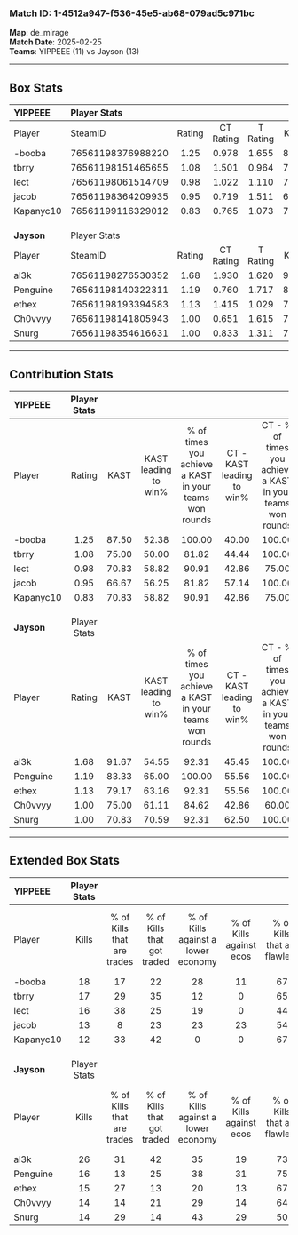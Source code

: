 ### Match ID: 1-4512a947-f536-45e5-ab68-079ad5c971bc  
**Map**: de_mirage  
**Match Date**: 2025-02-25  
**Teams**: YIPPEEE (11) vs Jayson (13)  

---  

## Box Stats  

| **YIPPEEE** | Player Stats      |        |           |          |       |       |       |         |        |      |     |
| :- | :- | :-: | :-: | :-: | :-: | :-: | :-: | :-: | :-: | :-: | :-: |
| Player      | SteamID           | Rating | CT Rating | T Rating | KAST  |  ADR  | Kills | Assists | Deaths | K/D  | HS% |
| -booba      | 76561198376988220 |  1.25  |   0.978   |  1.655   | 87.50 | 76.3  |  18   |    3    |   16   | 1.13 | 38  |
| tbrry       | 76561198151465655 |  1.08  |   1.501   |  0.964   | 75.00 | 72.1  |  17   |    6    |   18   | 0.94 | 64  |
| lect        | 76561198061514709 |  0.98  |   1.022   |  1.110   | 70.83 | 66.5  |  16   |    2    |   18   | 0.89 | 43  |
| jacob       | 76561198364209935 |  0.95  |   0.719   |  1.511   | 66.67 | 78.0  |  13   |    3    |   15   | 0.87 | 46  |
| Kapanyc10   | 76561199116329012 |  0.83  |   0.765   |  1.073   | 70.83 | 69.0  |  12   |    5    |   19   | 0.63 | 58  |
|             |                   |        |           |          |       |       |       |         |        |      |     |
|             |                   |        |           |          |       |       |       |         |        |      |     |
|             |                   |        |           |          |       |       |       |         |        |      |     |
| **Jayson**  | Player Stats      |        |           |          |       |       |       |         |        |      |     |
| Player      | SteamID           | Rating | CT Rating | T Rating | KAST  |  ADR  | Kills | Assists | Deaths | K/D  | HS% |
| al3k        | 76561198276530352 |  1.68  |   1.930   |  1.620   | 91.67 | 118.0 |  26   |    8    |   18   | 1.44 | 38  |
| Penguine    | 76561198140322311 |  1.19  |   0.760   |  1.717   | 83.33 | 77.7  |  16   |    7    |   15   | 1.07 | 68  |
| ethex       | 76561198193394583 |  1.13  |   1.415   |  1.029   | 79.17 | 70.3  |  15   |    4    |   13   | 1.15 | 66  |
| Ch0vvyy     | 76561198141805943 |  1.00  |   0.651   |  1.615   | 75.00 | 60.3  |  14   |    6    |   15   | 0.93 | 71  |
| Snurg       | 76561198354616631 |  1.00  |   0.833   |  1.311   | 70.83 | 72.1  |  14   |   10    |   16   | 0.88 | 64  |
---  

## Contribution Stats  

| **YIPPEEE** | Player Stats |       |                      |                                                        |                           |                                                             |                          |                                                            |
| :- | :-: | :-: | :-: | :-: | :-: | :-: | :-: | :-: |
| Player      |    Rating    | KAST  | KAST leading to win% | % of times you achieve a KAST in your teams won rounds | CT - KAST leading to win% | CT - % of times you achieve a KAST in your teams won rounds | T - KAST leading to win% | T - % of times you achieve a KAST in your teams won rounds |
| -booba      |     1.25     | 87.50 |        52.38         |                         100.00                         |           40.00           |                           100.00                            |          63.64           |                           100.00                           |
| tbrry       |     1.08     | 75.00 |        50.00         |                         81.82                          |           44.44           |                           100.00                            |          55.56           |                           71.43                            |
| lect        |     0.98     | 70.83 |        58.82         |                         90.91                          |           42.86           |                            75.00                            |          70.00           |                           100.00                           |
| jacob       |     0.95     | 66.67 |        56.25         |                         81.82                          |           57.14           |                           100.00                            |          55.56           |                           71.43                            |
| Kapanyc10   |     0.83     | 70.83 |        58.82         |                         90.91                          |           42.86           |                            75.00                            |          70.00           |                           100.00                           |
|             |              |       |                      |                                                        |                           |                                                             |                          |                                                            |
|             |              |       |                      |                                                        |                           |                                                             |                          |                                                            |
|             |              |       |                      |                                                        |                           |                                                             |                          |                                                            |
| **Jayson**  | Player Stats |       |                      |                                                        |                           |                                                             |                          |                                                            |
| Player      |    Rating    | KAST  | KAST leading to win% | % of times you achieve a KAST in your teams won rounds | CT - KAST leading to win% | CT - % of times you achieve a KAST in your teams won rounds | T - KAST leading to win% | T - % of times you achieve a KAST in your teams won rounds |
| al3k        |     1.68     | 91.67 |        54.55         |                         92.31                          |           45.45           |                           100.00                            |          63.64           |                           87.50                            |
| Penguine    |     1.19     | 83.33 |        65.00         |                         100.00                         |           55.56           |                           100.00                            |          72.73           |                           100.00                           |
| ethex       |     1.13     | 79.17 |        63.16         |                         92.31                          |           55.56           |                           100.00                            |          70.00           |                           87.50                            |
| Ch0vvyy     |     1.00     | 75.00 |        61.11         |                         84.62                          |           42.86           |                            60.00                            |          72.73           |                           100.00                           |
| Snurg       |     1.00     | 70.83 |        70.59         |                         92.31                          |           62.50           |                           100.00                            |          77.78           |                           87.50                            |
---  

## Extended Box Stats  

| **YIPPEEE** | Player Stats |                            |                            |                                    |                         |                              |                                 |        |                             |                                     |                          |                               |                            |
| :- | :-: | :-: | :-: | :-: | :-: | :-: | :-: | :-: | :-: | :-: | :-: | :-: | :-: |
| Player      |    Kills     | % of Kills that are trades | % of Kills that got traded | % of Kills against a lower economy | % of Kills against ecos | % of Kills that are flawless | % of Kills that are close duels | Deaths | % of Deaths that get traded | % of Deaths against a lower economy | % of Deaths against ecos | % of Deaths that are flawless | % of Deaths that are close |
| -booba      |      18      |             17             |             22             |                 28                 |           11            |              67              |                6                |   16   |             19              |                  6                  |            0             |              81               |             0              |
| tbrry       |      17      |             29             |             35             |                 12                 |            0            |              65              |                6                |   18   |             39              |                  6                  |            0             |              67               |             6              |
| lect        |      16      |             38             |             25             |                 19                 |            0            |              44              |               13                |   18   |             22              |                 17                  |            0             |              61               |             6              |
| jacob       |      13      |             8              |             23             |                 23                 |           23            |              54              |                0                |   15   |             27              |                 13                  |            0             |              60               |             0              |
| Kapanyc10   |      12      |             33             |             42             |                 0                  |            0            |              67              |                8                |   19   |             21              |                 11                  |            0             |              68               |             11             |
|             |              |                            |                            |                                    |                         |                              |                                 |        |                             |                                     |                          |                               |                            |
|             |              |                            |                            |                                    |                         |                              |                                 |        |                             |                                     |                          |                               |                            |
|             |              |                            |                            |                                    |                         |                              |                                 |        |                             |                                     |                          |                               |                            |
| **Jayson**  | Player Stats |                            |                            |                                    |                         |                              |                                 |        |                             |                                     |                          |                               |                            |
| Player      |    Kills     | % of Kills that are trades | % of Kills that got traded | % of Kills against a lower economy | % of Kills against ecos | % of Kills that are flawless | % of Kills that are close duels | Deaths | % of Deaths that get traded | % of Deaths against a lower economy | % of Deaths against ecos | % of Deaths that are flawless | % of Deaths that are close |
| al3k        |      26      |             31             |             42             |                 35                 |           19            |              73              |                4                |   18   |             28              |                 28                  |            17            |              61               |             11             |
| Penguine    |      16      |             13             |             25             |                 38                 |           31            |              75              |                6                |   15   |             13              |                  7                  |            7             |              53               |             7              |
| ethex       |      15      |             27             |             13             |                 20                 |           13            |              67              |                7                |   13   |             31              |                  0                  |            0             |              69               |             0              |
| Ch0vvyy     |      14      |             14             |             21             |                 29                 |           14            |              64              |                7                |   15   |             47              |                 13                  |            7             |              67               |             7              |
| Snurg       |      14      |             29             |             14             |                 43                 |           29            |              50              |                0                |   16   |             25              |                 13                  |            6             |              56               |             6              |
